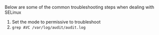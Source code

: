 Below are some of the common troubleshooting steps when dealing with SELinux

1. Set the mode to permissive to troubleshoot
2. `grep AVC /var/log/audit/audit.log `
